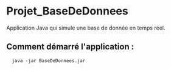 # Projet_BaseDeDonnees

Application Java qui simule une base de donnée en temps réel.

## Comment démarré l'application :
  ```
    java -jar BaseDeDonnees.jar
  ```

